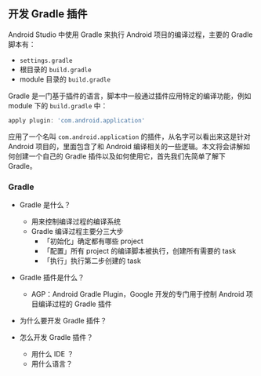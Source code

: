 ## 开发 Gradle 插件

Android Studio 中使用 Gradle 来执行 Android 项目的编译过程，主要的 Gradle 脚本有：

- `settings.gradle`
- 根目录的  `build.gradle`
- module 目录的 `build.gradle`

Gradle 是一门基于插件的语言，脚本中一般通过插件应用特定的编译功能，例如 module 下的 `build.gradle` 中：

``` groovy
apply plugin: 'com.android.application'
```

应用了一个名叫 `com.android.application` 的插件，从名字可以看出来这是针对 Android 项目的，里面包含了和 Android 编译相关的一些逻辑。本文将会讲解如何创建一个自己的 Gradle 插件以及如何使用它，首先我们先简单了解下 Gradle。

### Gradle

- Gradle 是什么？
    - 用来控制编译过程的编译系统
    - Gradle 编译过程主要分三大步
        - 「初始化」确定都有哪些 project
        - 「配置」所有 project 的编译脚本被执行，创建所有需要的 task
        - 「执行」执行第二步创建的 task
- Gradle 插件是什么？
    - AGP：Android Gradle Plugin，Google 开发的专门用于控制 Android 项目编译过程的 Gradle 插件

- 为什么要开发 Gradle 插件？

- 怎么开发 Gradle 插件？
    - 用什么 IDE ？
    - 用什么语言？